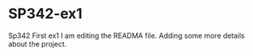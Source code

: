 # SP342-ex1
Sp342 First ex1
I am editing the READMA file.
Adding some more details about the project.
